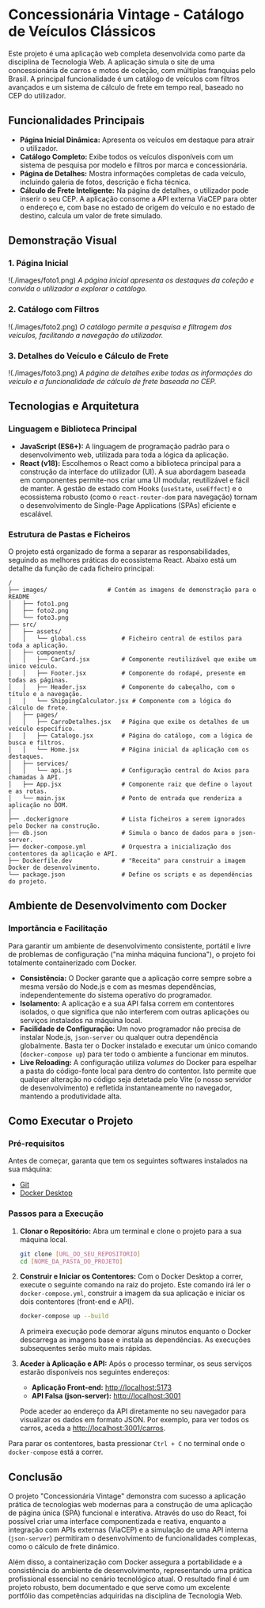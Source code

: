 # Concessionária Vintage - Catálogo de Veículos Clássicos

Este projeto é uma aplicação web completa desenvolvida como parte da disciplina de Tecnologia Web. A aplicação simula o site de uma concessionária de carros e motos de coleção, com múltiplas franquias pelo Brasil. A principal funcionalidade é um catálogo de veículos com filtros avançados e um sistema de cálculo de frete em tempo real, baseado no CEP do utilizador.

## Funcionalidades Principais

* **Página Inicial Dinâmica:** Apresenta os veículos em destaque para atrair o utilizador.
* **Catálogo Completo:** Exibe todos os veículos disponíveis com um sistema de pesquisa por modelo e filtros por marca e concessionária.
* **Página de Detalhes:** Mostra informações completas de cada veículo, incluindo galeria de fotos, descrição e ficha técnica.
* **Cálculo de Frete Inteligente:** Na página de detalhes, o utilizador pode inserir o seu CEP. A aplicação consome a API externa ViaCEP para obter o endereço e, com base no estado de origem do veículo e no estado de destino, calcula um valor de frete simulado.

## Demonstração Visual

### 1. Página Inicial
!(./images/foto1.png)
*A página inicial apresenta os destaques da coleção e convida o utilizador a explorar o catálogo.*

### 2. Catálogo com Filtros
!(./images/foto2.png)
*O catálogo permite a pesquisa e filtragem dos veículos, facilitando a navegação do utilizador.*

### 3. Detalhes do Veículo e Cálculo de Frete
!(./images/foto3.png)
*A página de detalhes exibe todas as informações do veículo e a funcionalidade de cálculo de frete baseada no CEP.*

## Tecnologias e Arquitetura

### Linguagem e Biblioteca Principal

* **JavaScript (ES6+):** A linguagem de programação padrão para o desenvolvimento web, utilizada para toda a lógica da aplicação.
* **React (v18):** Escolhemos o React como a biblioteca principal para a construção da interface do utilizador (UI). A sua abordagem baseada em componentes permite-nos criar uma UI modular, reutilizável e fácil de manter. A gestão de estado com Hooks (`useState`, `useEffect`) e o ecossistema robusto (como o `react-router-dom` para navegação) tornam o desenvolvimento de Single-Page Applications (SPAs) eficiente e escalável.

### Estrutura de Pastas e Ficheiros

O projeto está organizado de forma a separar as responsabilidades, seguindo as melhores práticas do ecossistema React. Abaixo está um detalhe da função de cada ficheiro principal:

```propriets
/
├── images/                 # Contém as imagens de demonstração para o README
│   ├── foto1.png
│   ├── foto2.png
│   └── foto3.png
├── src/
│   ├── assets/
│   │   └── global.css          # Ficheiro central de estilos para toda a aplicação.
│   ├── components/
│   │   ├── CarCard.jsx         # Componente reutilizável que exibe um único veículo.
│   │   ├── Footer.jsx          # Componente do rodapé, presente em todas as páginas.
│   │   ├── Header.jsx          # Componente do cabeçalho, com o título e a navegação.
│   │   └── ShippingCalculator.jsx # Componente com a lógica do cálculo de frete.
│   ├── pages/
│   │   ├── CarroDetalhes.jsx   # Página que exibe os detalhes de um veículo específico.
│   │   ├── Catalogo.jsx        # Página do catálogo, com a lógica de busca e filtros.
│   │   └── Home.jsx            # Página inicial da aplicação com os destaques.
│   ├── services/
│   │   └── api.js              # Configuração central do Axios para chamadas à API.
│   ├── App.jsx                 # Componente raiz que define o layout e as rotas.
│   └── main.jsx                # Ponto de entrada que renderiza a aplicação no DOM.
│
├── .dockerignore               # Lista ficheiros a serem ignorados pelo Docker na construção.
├── db.json                     # Simula o banco de dados para o json-server.
├── docker-compose.yml          # Orquestra a inicialização dos contentores da aplicação e API.
├── Dockerfile.dev              # "Receita" para construir a imagem Docker de desenvolvimento.
└── package.json                # Define os scripts e as dependências do projeto.
```
## Ambiente de Desenvolvimento com Docker

### Importância e Facilitação

Para garantir um ambiente de desenvolvimento consistente, portátil e livre de problemas de configuração ("na minha máquina funciona"), o projeto foi totalmente containerizado com Docker.

* **Consistência:** O Docker garante que a aplicação corre sempre sobre a mesma versão do Node.js e com as mesmas dependências, independentemente do sistema operativo do programador.
* **Isolamento:** A aplicação e a sua API falsa correm em contentores isolados, o que significa que não interferem com outras aplicações ou serviços instalados na máquina local.
* **Facilidade de Configuração:** Um novo programador não precisa de instalar Node.js, `json-server` ou qualquer outra dependência globalmente. Basta ter o Docker instalado e executar um único comando (`docker-compose up`) para ter todo o ambiente a funcionar em minutos.
* **Live Reloading:** A configuração utiliza *volumes* do Docker para espelhar a pasta do código-fonte local para dentro do contentor. Isto permite que qualquer alteração no código seja detetada pelo Vite (o nosso servidor de desenvolvimento) e refletida instantaneamente no navegador, mantendo a produtividade alta.

## Como Executar o Projeto

### Pré-requisitos

Antes de começar, garanta que tem os seguintes softwares instalados na sua máquina:
* [Git](https://git-scm.com/)
* [Docker Desktop](https://www.docker.com/products/docker-desktop/)

### Passos para a Execução

1.  **Clonar o Repositório:**
    Abra um terminal e clone o projeto para a sua máquina local.
    ```bash
    git clone [URL_DO_SEU_REPOSITORIO]
    cd [NOME_DA_PASTA_DO_PROJETO]
    ```

2.  **Construir e Iniciar os Contentores:**
    Com o Docker Desktop a correr, execute o seguinte comando na raiz do projeto. Este comando irá ler o `docker-compose.yml`, construir a imagem da sua aplicação e iniciar os dois contentores (front-end e API).
    ```bash
    docker-compose up --build
    ```
    A primeira execução pode demorar alguns minutos enquanto o Docker descarrega as imagens base e instala as dependências. As execuções subsequentes serão muito mais rápidas.

3.  **Aceder à Aplicação e API:**
    Após o processo terminar, os seus serviços estarão disponíveis nos seguintes endereços:
    * **Aplicação Front-end:** [http://localhost:5173](http://localhost:5173)
    * **API Falsa (json-server):** [http://localhost:3001](http://localhost:3001)

    Pode aceder ao endereço da API diretamente no seu navegador para visualizar os dados em formato JSON. Por exemplo, para ver todos os carros, aceda a [http://localhost:3001/carros](http://localhost:3001/carros).

Para parar os contentores, basta pressionar `Ctrl + C` no terminal onde o `docker-compose` está a correr.

## Conclusão

O projeto "Concessionária Vintage" demonstra com sucesso a aplicação prática de tecnologias web modernas para a construção de uma aplicação de página única (SPA) funcional e interativa. Através do uso do React, foi possível criar uma interface componentizada e reativa, enquanto a integração com APIs externas (ViaCEP) e a simulação de uma API interna (`json-server`) permitiram o desenvolvimento de funcionalidades complexas, como o cálculo de frete dinâmico.

Além disso, a containerização com Docker assegura a portabilidade e a consistência do ambiente de desenvolvimento, representando uma prática profissional essencial no cenário tecnológico atual. O resultado final é um projeto robusto, bem documentado e que serve como um excelente portfólio das competências adquiridas na disciplina de Tecnologia Web.

